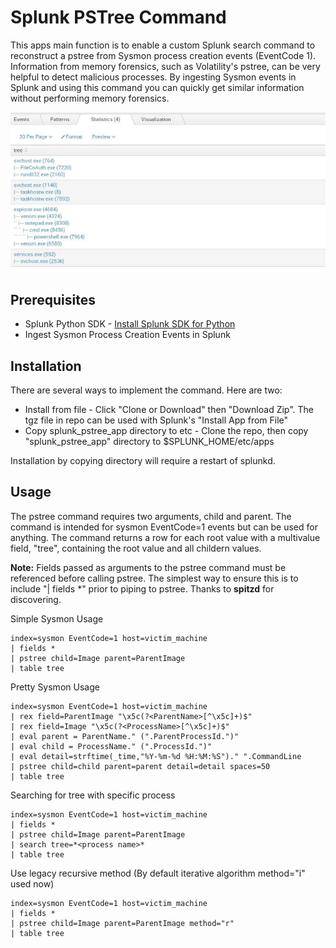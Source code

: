 # Splunk PSTree Command

This apps main function is to enable a custom Splunk search command to reconstruct a pstree from Sysmon process creation events (EventCode 1). Information from memory forensics, such as Volatility's pstree, can be very helpful to detect malicious processes. By ingesting Sysmon events in Splunk and using this command you can quickly get similar information without performing memory forensics.  

![Splunk PSTree](https://github.com/murchisd/murchisd.github.io/raw/master/assets/splunk/pstree.JPG)

## Prerequisites

* Splunk Python SDK - [Install Splunk SDK for Python](http://dev.splunk.com/view/python-sdk/SP-CAAAEDG)
* Ingest Sysmon Process Creation Events in Splunk

## Installation

There are several ways to implement the command. Here are two:
* Install from file - Click "Clone or Download" then "Download Zip". The tgz file in repo can be used with Splunk's "Install App from File"
* Copy splunk_pstree_app directory to etc - Clone the repo, then copy "splunk_pstree_app" directory to $SPLUNK_HOME/etc/apps

Installation by copying directory will require a restart of splunkd.

## Usage 

The pstree command requires two arguments, child and parent. The command is intended for sysmon EventCode=1 events but can be used for anything. The command returns a row for each root value with a multivalue field, "tree", containing the root value and all childern values.  
  
**Note:** Fields passed as arguments to the pstree command must be referenced before calling pstree. The simplest way to ensure this is to include "| fields *" prior to piping to pstree. Thanks to **spitzd** for discovering.

Simple Sysmon Usage

```
index=sysmon EventCode=1 host=victim_machine
| fields *
| pstree child=Image parent=ParentImage
| table tree
```

Pretty Sysmon Usage
```
index=sysmon EventCode=1 host=victim_machine
| rex field=ParentImage "\x5c(?<ParentName>[^\x5c]+)$"
| rex field=Image "\x5c(?<ProcessName>[^\x5c]+)$"
| eval parent = ParentName." (".ParentProcessId.")"
| eval child = ProcessName." (".ProcessId.")"
| eval detail=strftime(_time,"%Y-%m-%d %H:%M:%S")." ".CommandLine
| pstree child=child parent=parent detail=detail spaces=50
| table tree
```

Searching for tree with specific process
```
index=sysmon EventCode=1 host=victim_machine
| fields *
| pstree child=Image parent=ParentImage
| search tree=*<process name>*
| table tree
```

Use legacy recursive method (By default iterative algorithm method="i" used now)
```
index=sysmon EventCode=1 host=victim_machine
| fields *
| pstree child=Image parent=ParentImage method="r"
| table tree
```
